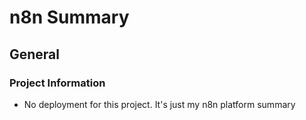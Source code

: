 # n8n Summary

## General

### Project Information

- No deployment for this project. It's just my n8n platform summary
